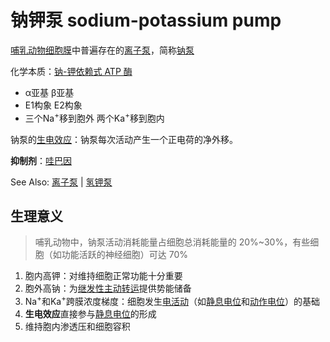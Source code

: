 # 钠钾泵 sodium-potassium pump

[哺乳动物](哺乳动物.md)[细胞膜](细胞膜.md)中普遍存在的[离子泵](离子泵.md)，简称[钠泵](钠泵.md)

化学本质：[钠-钾依赖式 ATP 酶](钠-钾依赖式_ATP_酶.md)

- α亚基 β亚基
- E1构象 E2构象
- 三个Na<sup>+</sup>移到胞外 两个Ka<sup>+</sup>移到胞内

钠泵的[生电效应](生电效应.md)：钠泵每次活动产生一个正电荷的净外移。

**抑制剂**：[哇巴因](哇巴因.md)

See Also: [离子泵](离子泵.md) | [氢钾泵](氢钾泵.md)

## 生理意义

> 哺乳动物中，钠泵活动消耗能量占细胞总消耗能量的 20%~30%，有些细胞（如功能活跃的神经细胞）可达 70%

1. 胞内高钾：对维持细胞正常功能十分重要
2. 胞外高钠：为[继发性主动转运](继发性主动转运.md)提供势能储备
3. Na<sup>+</sup>和Ka<sup>+</sup>跨膜浓度梯度：细胞发生[电活动](电活动.md)（如[静息电位](静息电位.md)和[动作电位](动作电位.md)）的基础
4. **生电效应**直接参与[静息电位](静息电位.md)的形成
5. 维持胞内渗透压和细胞容积

